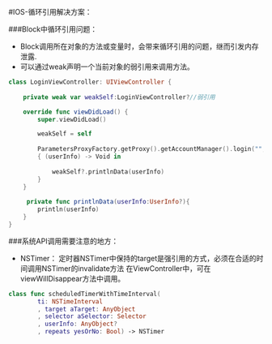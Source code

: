 #IOS-循环引用解决方案：

###Block中循环引用问题：
* Block调用所在对象的方法或变量时，会带来循环引用的问题，继而引发内存泄露.
* 可以通过weak声明一个当前对象的弱引用来调用方法。

```swift
class LoginViewController: UIViewController {
    
    private weak var weakSelf:LoginViewController?//弱引用

    override func viewDidLoad() {
        super.viewDidLoad()

        weakSelf = self
        
        ParametersProxyFactory.getProxy().getAccountManager().login("", password: "") 
        { (userInfo) -> Void in
            
            weakSelf?.printlnData(userInfo)
        }                
    }
    
     private func printlnData(userInfo:UserInfo?){
        println(userInfo)
    }
}
```
###系统API调用需要注意的地方：
* NSTimer：
定时器NSTimer中保持的target是强引用的方式，必须在合适的时间调用NSTimer的invalidate方法
在ViewController中，可在viewWillDisappear方法中调用。

```swift
class func scheduledTimerWithTimeInterval(
        ti: NSTimeInterval
        , target aTarget: AnyObject
        , selector aSelector: Selector
        , userInfo: AnyObject?
        , repeats yesOrNo: Bool) -> NSTimer
```                       



